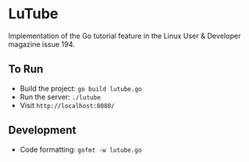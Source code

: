 # LuTube

Implementation of the Go tutorial feature in the Linux User & Developer magazine issue 194.

## To Run

- Build the project: `go build lutube.go`
- Run the server: `./lutube`
- Visit `http://localhost:8080/`

## Development

- Code formatting: `gofmt -w lutube.go`